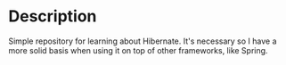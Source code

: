 # Description
Simple repository for learning about Hibernate. It's necessary so I have a more solid basis when using it on top of other frameworks, like Spring.
